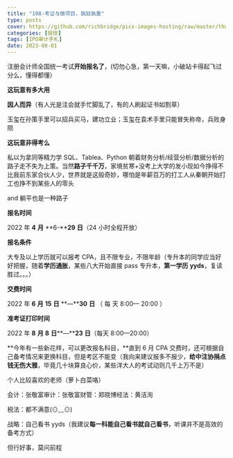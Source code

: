 ```yaml
---
title: "108-考证与做项目，孰轻孰重"
type: posts
cover: https://github.com/richbridge/picx-images-hosting/raw/master/thumbnail/投技.jpg
categories: [投技]
tags: [IPO审计手札]
date: 2023-08-01
---
```

注册会计师全国统一考试**开始报名了**，(切勿心急，第一天嘛，小破站卡得起飞过分么，懂得都懂）

**这玩意有多大用**

**因人而异**（有人光是注会就手忙脚乱了，有的人刷起证书如割草）

玉玺在孙策手里可以招兵买马，建功立业；玉玺在袁术手里只能冒失称帝，兵败身陨

**这玩意非得考么**

私以为拿同等精力学 SQL、Tablea、Python 朝着财务分析/经营分析/数据分析的路子走不失为上策。当然**路子千千万**，家境贫寒+没考上大学的发小现如今挣得不比我前东家合伙人少，世界就是这般奇妙，哪怕是年薪百万的打工人从秦朝开始打工也挣不到某些人的零头

and 躺平也是一种路子

**报名时间**

  

2022 年 **4** **月** **6-****29** **日**（24 小时全程开放）

**报名条件**

大专及以上学历就可以报考 CPA，且不限专业，不限年龄（专升本的同学应当好好把握，随着**学历通胀**，某些八大开始直接 pass 专升本，**第一学历** **yyds**，复读胜过。。。）

**交费时间**

2022 年 **6** **月** **15** **日** **—****30** **日** （ 每 天 8:00— 20:00 ）

**准考证打印时间**

2022 年 **8** **月** **8** **日****—****23** **日**（每天 8:00—20:00）

**今年有一些新花样，可以更改报名科目，**直到 6 月 CPA 交费时，还可根据自己备考情况来更换科目，但是考区不能变（我向来建议报多不报少，**给中注协捐点钱无伤大雅**，毕竟几十块算良心价，某些洋大人的考试动则几千上万不是）

个人比较喜欢的老师（萝卜白菜咯）

  

会计：张敬富审计：张敬富财管：郑晓博经法：黄洁洵

税法：都不满意(⊙﹏⊙)

战略：自己看书 yyds（我建议**每一科能自己看书就自己看书**，听课并不是高效的备考方式）

但行好事，莫问前程